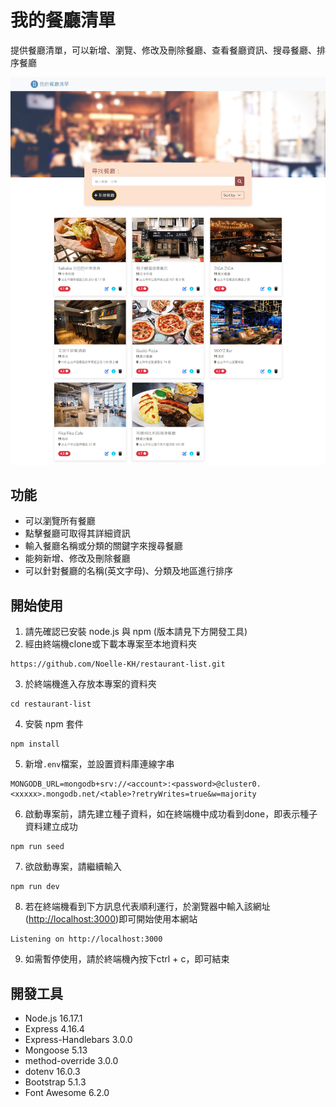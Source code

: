 # 我的餐廳清單
提供餐廳清單，可以新增、瀏覽、修改及刪除餐廳、查看餐廳資訊、搜尋餐廳、排序餐廳

<img src='./public/images/preview.png'>

## 功能
* 可以瀏覽所有餐廳
* 點擊餐廳可取得其詳細資訊
* 輸入餐廳名稱或分類的關鍵字來搜尋餐廳
* 能夠新增、修改及刪除餐廳
* 可以針對餐廳的名稱(英文字母)、分類及地區進行排序

## 開始使用
1. 請先確認已安裝 node.js 與 npm (版本請見下方開發工具)
2. 經由終端機clone或下載本專案至本地資料夾
  ```
  https://github.com/Noelle-KH/restaurant-list.git
  ```
3. 於終端機進入存放本專案的資料夾
  ```
  cd restaurant-list
  ```
4. 安裝 npm 套件
  ```
  npm install
  ```

5. 新增```.env```檔案，並設置資料庫連線字串
  ```
  MONGODB_URL=mongodb+srv://<account>:<password>@cluster0.<xxxxx>.mongodb.net/<table>?retryWrites=true&w=majority
  ```
6. 啟動專案前，請先建立種子資料，如在終端機中成功看到done，即表示種子資料建立成功
  ```
  npm run seed
  ```
7. 欲啟動專案，請繼續輸入
  ```
  npm run dev
  ```
8. 若在終端機看到下方訊息代表順利運行，於瀏覽器中輸入該網址([http://localhost:3000](http://localhost:3000))即可開始使用本網站
  ```
  Listening on http://localhost:3000
  ```
9. 如需暫停使用，請於終端機內按下ctrl + c，即可結束


## 開發工具
* Node.js 16.17.1
* Express 4.16.4
* Express-Handlebars 3.0.0
* Mongoose 5.13
* method-override 3.0.0
* dotenv 16.0.3
* Bootstrap 5.1.3
* Font Awesome 6.2.0
